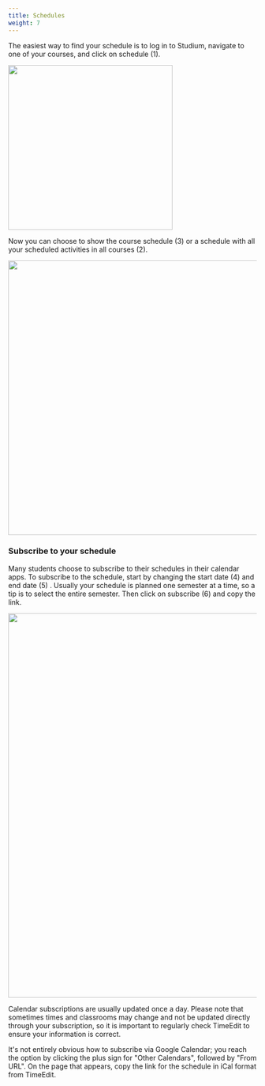 ```yaml
---
title: Schedules
weight: 7
---
```


The easiest way to find your schedule is to log in to Studium, navigate to one of your
courses, and click on schedule (1).

<img src="/images/studenttjanster/schedule/eng-menu-schedule.png" style="width:333px"/>

Now you can choose to show the course schedule (3) or a schedule with all your
scheduled activities in all courses (2). 

<img src="/images/studenttjanster/schedule/eng-select-schedules.png" style="width:555px"/>

### Subscribe to your schedule

Many students choose to subscribe to their schedules in their calendar apps.
To subscribe to the schedule, start by changing the start date (4) and end date (5)
. Usually your schedule is planned one semester at a time, so a tip is
to select the entire semester. Then click on subscribe (6) and
copy the link.

<img src="/images/studenttjanster/schedule/eng-subscribe.png" style="width:777px"/>

Calendar subscriptions are usually updated once a day.
Please note that sometimes times and classrooms may change and not be updated
directly through your subscription, so it is important to regularly check
TimeEdit to ensure your information is correct. 

It's not entirely obvious how to subscribe via Google Calendar; you reach the
option by clicking the plus sign for "Other Calendars", followed by "From URL".
On the page that appears, copy the link for the schedule in iCal format from
TimeEdit.

